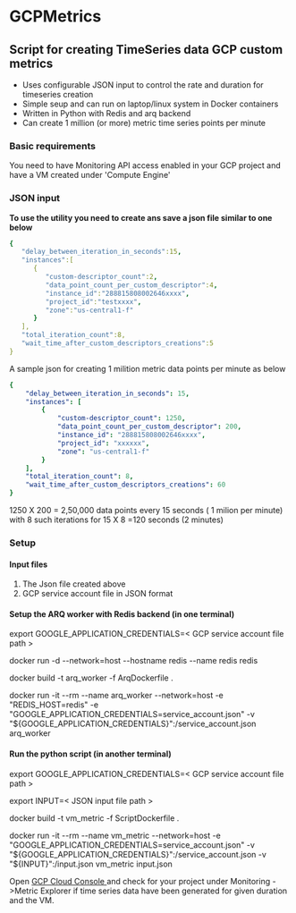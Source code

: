 # GCPMetrics
## Script for creating TimeSeries data GCP custom metrics  

- Uses configurable JSON input to control the rate and duration for timeseries creation
- Simple seup and can run on laptop/linux system in Docker containers
- Written in Python with Redis and arq backend
- Can create 1 million (or more) metric time series points per minute


### Basic requirements
You need to have Monitoring API access enabled in your GCP project and have a VM created under 'Compute Engine'

### JSON input

**To use the utility you need to create ans save a json file similar to one below**

```yaml
{
   "delay_between_iteration_in_seconds":15,
   "instances":[
      {
         "custom-descriptor_count":2,
         "data_point_count_per_custom_descriptor":4,
         "instance_id":"288815808002646xxxx",
         "project_id":"testxxxx",
         "zone":"us-central1-f"
      }
   ],
   "total_iteration_count":8,
   "wait_time_after_custom_descriptors_creations":5
}
```

A sample  json for creating 1 milition metric data points per minute as below
```yaml
{
    "delay_between_iteration_in_seconds": 15,
    "instances": [
        {
            "custom-descriptor_count": 1250,
            "data_point_count_per_custom_descriptor": 200,
            "instance_id": "288815808002646xxxx",
            "project_id": "xxxxxx",
            "zone": "us-central1-f"
        }
    ],
    "total_iteration_count": 8,
    "wait_time_after_custom_descriptors_creations": 60
}
```
1250 X 200 =  2,50,000 data points  every 15 seconds ( 1 milion per minute) with 8 such iterations for 15 X 8 =120 seconds (2 minutes)

### Setup

#### Input files
1.  The Json file created above
2. GCP service account file in JSON format

#### Setup the ARQ worker with Redis backend (in one terminal)
export GOOGLE_APPLICATION_CREDENTIALS=< GCP service account file path >

docker run -d --network=host --hostname redis --name redis redis

docker build -t arq_worker  -f ArqDockerfile .

docker run -it --rm --name arq_worker  --network=host -e "REDIS_HOST=redis"  -e "GOOGLE_APPLICATION_CREDENTIALS=service_account.json" -v "${GOOGLE_APPLICATION_CREDENTIALS}":/service_account.json  arq_worker 

#### Run the python script (in another terminal)
export GOOGLE_APPLICATION_CREDENTIALS=< GCP service account file path >

export INPUT=< JSON input file path >

docker build -t vm_metric  -f ScriptDockerfile .

docker run  -it --rm --name vm_metric --network=host -e "GOOGLE_APPLICATION_CREDENTIALS=service_account.json" -v  "${GOOGLE_APPLICATION_CREDENTIALS}":/service_account.json -v "${INPUT}":/input.json vm_metric input.json

Open [GCP Cloud Console ](https://console.cloud.google.com/ "GCP Cloud Console ") and check for your project under Monitoring ->Metric Explorer if time series data have been generated for given duration and the VM.
